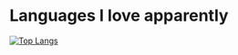 # Languages I love apparently

[![Top Langs](https://github-readme-stats.vercel.app/api/top-langs/?username=hemanthbd&theme=midnight-purple&text_color=863ade&hide_border=True&title_color=e3b312&hide=Assembly,Batchfile,Java)](https://github.com/hemanthbd/Interesting)
